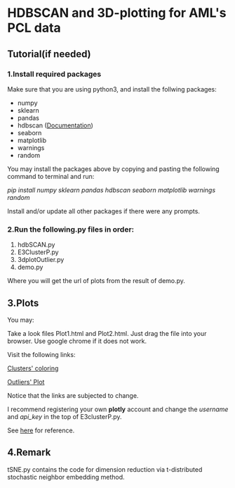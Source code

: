 # HDBSCAN and 3D-plotting for AML's PCL data

## Tutorial(if needed)

### 1.Install required packages
Make sure that you are using python3,
and install the follwing packages:
* numpy
* sklearn
* pandas
* hdbscan  ([Documentation](http://hdbscan.readthedocs.io/en/latest/how_hdbscan_works.html))
* seaborn
* matplotlib
* warnings
* random

You may install the packages above by copying and pasting the following command to terminal and run:

_pip install numpy sklearn pandas hdbscan seaborn matplotlib warnings random_

Install and/or update all other packages if there were any prompts.

### 2.Run the following.py files in order:

1. hdbSCAN.py
2. E3ClusterP.py
3. 3dplotOutlier.py
4. demo.py

Where you will get the url of plots from the result of demo.py.

## 3.Plots
You may:

Take a look files Plot1.html and Plot2.html. Just drag the file into your browser. Use google chrome if it does not work.

Visit the following links:

[Clusters' coloring](https://plot.ly/~SakuraNene/12)

[Outliers' Plot](https://plot.ly/~SakuraNene/14)

Notice that the links are subjected to change.

I recommend registering your own **plotly** account and change the _username_ and *api_key* in the top of E3clusterP.py.

See [here](https://plot.ly/python/getting-started/#initialization-for-online-plotting) for reference.

## 4.Remark

tSNE.py contains the code for dimension reduction via t-distributed stochastic neighbor embedding method.
